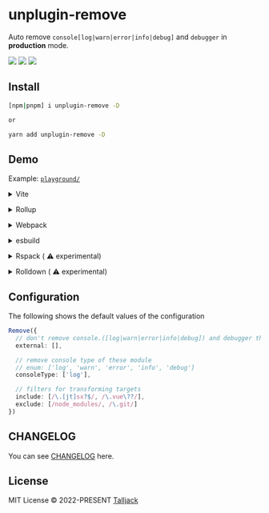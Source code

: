 # unplugin-remove

Auto remove `console[log|warn|error|info|debug]` and `debugger` in **production** mode.

<div>
<img src="https://img.shields.io/npm/dm/unplugin-remove" />
<img src="https://img.shields.io/github/last-commit/Talljack/unplugin-remove
">
<img src="https://codecov.io/gh/Talljack/unplugin-remove/graph/badge.svg?token=KI043GVTMM"/>
</div>

## Install

```bash
[npm|pnpm] i unplugin-remove -D

or

yarn add unplugin-remove -D
```

## Demo

Example: [`playground/`](./playground/)

<details>
<summary>Vite</summary><br>

```ts
// vite.config.ts
import viteRemove from 'unplugin-remove/vite'

export default defineConfig({
  plugins: [
    viteRemove({ /* options */ }),
  ],
})
```

<br></details>

<details>
<summary>Rollup</summary><br>

```ts
// rollup.config.js
import rollupRemove from 'unplugin-remove/rollup'

export default {
  plugins: [
    rollupRemove({ /* options */ }),
  ],
}
```

<br></details>

<details>
<summary>Webpack</summary><br>

```ts
// webpack.config.js
module.exports = {
  /* ... */
  plugins: [
    process.env.MODE === 'production' ? require('unplugin-remove/webpack')({ /* options */ }) : null,
  ].filter(Boolean),
}
```

<br></details>

<details>
<summary>esbuild</summary><br>

```ts
// esbuild.config.js
import { build } from 'esbuild'
import esbuildRemove from 'unplugin-remove/esbuild'

build({
  plugins: [esbuildRemove()],
})
```

<br></details>

<details>
<summary>Rspack  (
  <g-emoji class="g-emoji" alias="warning">⚠️</g-emoji>
   experimental)</summary><br>

```ts
// rspack.config.js
const RspackPlugin = require('unplugin-remove/rspack').default

module.exports = {
  plugins: [
    new rspack.DefinePlugin({
      'process.env.NODE_ENV': JSON.stringify(process.env.NODE_ENV),
    }),
    RspackPlugin(),
  ],
}
```

<br></details>

<details>
<summary>
  Rolldown
  (
  <g-emoji class="g-emoji" alias="warning">⚠️</g-emoji>
   experimental)
</summary>
<br>

```ts
// rolldown.config.js
import { defineConfig } from 'rolldown'
import Rolldown from 'unplugin-remove/rolldown'

export default defineConfig({
  plugins: [
    process.env.MODE === 'production' ? Rolldown() : null,
  ],
})
```

<br></details>

## Configuration

The following shows the default values of the configuration

```ts
Remove({
  // don't remove console.([log|warn|error|info|debug]) and debugger these module
  external: [],

  // remove console type of these module
  // enum: ['log', 'warn', 'error', 'info', 'debug']
  consoleType: ['log'],

  // filters for transforming targets
  include: [/\.[jt]sx?$/, /\.vue\??/],
  exclude: [/node_modules/, /\.git/]
})
```

## CHANGELOG

You can see [CHANGELOG](./CHANGELOG.md) here.

## License

MIT License © 2022-PRESENT [Talljack](https://github.com/talljack)
